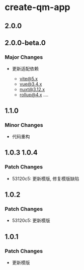 # create-qm-app

## 2.0.0

## 2.0.0-beta.0

### Major Changes

-   更新适配依赖

    -   vite@5.x
    -   vue@3.4.x
    -   nuxt@3.12.x
    -   rollup@4.x
        ....

## 1.1.0

### Minor Changes

-   代码重构

## 1.0.3 1.0.4

### Patch Changes

-   53120c5: 更新模版, 修复模版缺陷

## 1.0.2

### Patch Changes

-   53120c5: 更新模版

## 1.0.1

### Patch Changes

-   更新模版
